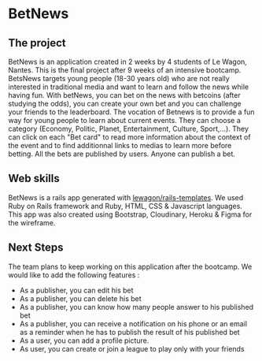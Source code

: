 # BetNews

## The project
BetNews is an application created in 2 weeks by 4 students of Le Wagon, Nantes. This is the final project after 9 weeks of an intensive bootcamp.
BetsNews targets young people (18-30 years old) who are not really interested in traditional media and want to learn and follow the news while having fun.
With betNews, you can bet on the news with betcoins (after studying the odds), you can create your own bet and you can challenge your friends to the leaderboard.
The vocation of Betnews is to provide a fun way for young people to learn about current events. They can choose a category (Economy, Politic, Planet, Entertainment, Culture, Sport,...). They can click on each "Bet card" to read more information about the context of the event and to find additionnal links to medias to learn more before betting.
All the bets are published by users. Anyone can publish a bet.

## Web skills
BetNews is a rails app generated with [lewagon/rails-templates](https://github.com/lewagon/rails-templates).
We used Ruby on Rails framework and Ruby, HTML, CSS & Javascript languages. 
This app was also created using Bootstrap, Cloudinary, Heroku & Figma for the wireframe.

## Next Steps
The team plans to keep working on this application after the bootcamp.
We would like to add the following features :
- As a publisher, you can edit his bet
- As a publisher, you can delete his bet
- As a publisher, you can know how many people answer to his published bet
- As a publisher, you can receive a notification on his phone or an email as a reminder when he has to publish the result of his published bet
- As a user, you can add a profile picture.
- As user, you can create or join a league to play only with your friends 
